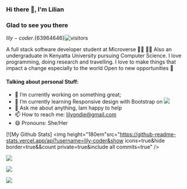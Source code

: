 ###  Hi there :wave:, I'm Lilian

### Glad to see you there 

${lily-coder}.${63964646}![visitors](https://visitor-badge.glitch.me/badge?page_id=page.id)

A full stack software developer student at Microverse :woman_technologist:
:woman_student: Also an undergraduate in Kenyatta University pursuing Computer Science. 
I love programming, doing research and travelling.
I love to make things that impact a change especially to the world
Open to new opportunities :eyes:

#### Talking about personal Stuff:

- 🔭 I’m currently working on something great;
- 🌱 I’m currently learning Responsive design with Bootstrap on ![](https://img.shields.io/badge/Microverse-blueviolet)
- 💬 Ask me about anything, Iam happy to help
- 📫 How to reach me: lilyondie@gmail.com
- 😄 Pronouns: She/Her

[![My Github Stats]
<img height="180em"src="https://github-readme-stats.vercel.app/api?username=lily-coder&show icons=true&hide border=true&&count private=true&include all commits=true" />

<a target="_blank"
href="https://www.linkedin.com/in/lilian-moraa-99950b1b8"><img
src="https://img.shields.io/badge/-LinkedIn-0077b5?style=for-the-badge&logo=LinkedIn&logoColor=white"></img></a>

<a target="_blank"
href="mailto:lilyondie@gmail.com"><img
src="https://img.shields.io/badge/-Gmail-D14836?style=for-the-badge&logo=Gmail&logoColor=white"></img></a>

<a target="_blank"
href=" https://www.Twitter.com/LilianM53742529"><img
src="https://img.shields.io/badge/-Twitter-1DA1F2?style=for-the-badge&logo=Twitter&logoColor=white"></img></a>


